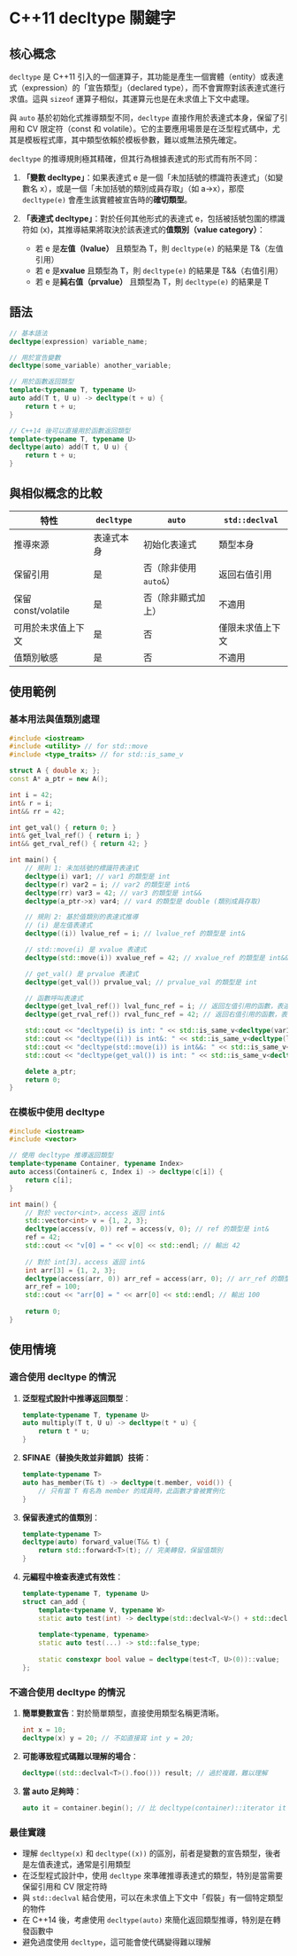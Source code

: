 # C++11 decltype 關鍵字

## 核心概念

`decltype` 是 C++11 引入的一個運算子，其功能是產生一個實體（entity）或表達式（expression）的「宣告類型」（declared type），而不會實際對該表達式進行求值。這與 `sizeof` 運算子相似，其運算元也是在未求值上下文中處理。

與 `auto` 基於初始化式推導類型不同，`decltype` 直接作用於表達式本身，保留了引用和 CV 限定符（const 和 volatile）。它的主要應用場景是在泛型程式碼中，尤其是模板程式庫，其中類型依賴於模板參數，難以或無法預先確定。

`decltype` 的推導規則極其精確，但其行為根據表達式的形式而有所不同：

1. **「變數 decltype」**：如果表達式 e 是一個「未加括號的標識符表達式」（如變數名 x），或是一個「未加括號的類別成員存取」（如 a->x），那麼 `decltype(e)` 會產生該實體被宣告時的**確切類型**。

2. **「表達式 decltype」**：對於任何其他形式的表達式 e，包括被括號包圍的標識符如 (x)，其推導結果將取決於該表達式的**值類別（value category）**：
   - 若 e 是**左值（lvalue）** 且類型為 T，則 `decltype(e)` 的結果是 T&（左值引用）
   - 若 e 是**xvalue** 且類型為 T，則 `decltype(e)` 的結果是 T&&（右值引用）
   - 若 e 是**純右值（prvalue）** 且類型為 T，則 `decltype(e)` 的結果是 T

## 語法

```cpp
// 基本語法
decltype(expression) variable_name;

// 用於宣告變數
decltype(some_variable) another_variable;

// 用於函數返回類型
template<typename T, typename U>
auto add(T t, U u) -> decltype(t + u) {
    return t + u;
}

// C++14 後可以直接用於函數返回類型
template<typename T, typename U>
decltype(auto) add(T t, U u) {
    return t + u;
}
```

## 與相似概念的比較

| 特性 | `decltype` | `auto` | `std::declval` |
|------|------------|--------|----------------|
| 推導來源 | 表達式本身 | 初始化表達式 | 類型本身 |
| 保留引用 | 是 | 否（除非使用 `auto&`） | 返回右值引用 |
| 保留 const/volatile | 是 | 否（除非顯式加上） | 不適用 |
| 可用於未求值上下文 | 是 | 否 | 僅限未求值上下文 |
| 值類別敏感 | 是 | 否 | 不適用 |

## 使用範例

### 基本用法與值類別處理

```cpp
#include <iostream>
#include <utility> // for std::move
#include <type_traits> // for std::is_same_v

struct A { double x; };
const A* a_ptr = new A();

int i = 42;
int& r = i;
int&& rr = 42;

int get_val() { return 0; }
int& get_lval_ref() { return i; }
int&& get_rval_ref() { return 42; }

int main() {
    // 規則 1: 未加括號的標識符表達式
    decltype(i) var1; // var1 的類型是 int
    decltype(r) var2 = i; // var2 的類型是 int&
    decltype(rr) var3 = 42; // var3 的類型是 int&&
    decltype(a_ptr->x) var4; // var4 的類型是 double (類別成員存取)

    // 規則 2: 基於值類別的表達式推導
    // (i) 是左值表達式
    decltype((i)) lvalue_ref = i; // lvalue_ref 的類型是 int&

    // std::move(i) 是 xvalue 表達式
    decltype(std::move(i)) xvalue_ref = 42; // xvalue_ref 的類型是 int&&

    // get_val() 是 prvalue 表達式
    decltype(get_val()) prvalue_val; // prvalue_val 的類型是 int

    // 函數呼叫表達式
    decltype(get_lval_ref()) lval_func_ref = i; // 返回左值引用的函數，表達式為左值，類型為 int&
    decltype(get_rval_ref()) rval_func_ref = 42; // 返回右值引用的函數，表達式為xvalue，類型為 int&&

    std::cout << "decltype(i) is int: " << std::is_same_v<decltype(var1), int> << std::endl;
    std::cout << "decltype((i)) is int&: " << std::is_same_v<decltype(lvalue_ref), int&> << std::endl;
    std::cout << "decltype(std::move(i)) is int&&: " << std::is_same_v<decltype(xvalue_ref), int&&> << std::endl;
    std::cout << "decltype(get_val()) is int: " << std::is_same_v<decltype(prvalue_val), int> << std::endl;

    delete a_ptr;
    return 0;
}
```

### 在模板中使用 decltype

```cpp
#include <iostream>
#include <vector>

// 使用 decltype 推導返回類型
template<typename Container, typename Index>
auto access(Container& c, Index i) -> decltype(c[i]) {
    return c[i];
}

int main() {
    // 對於 vector<int>，access 返回 int&
    std::vector<int> v = {1, 2, 3};
    decltype(access(v, 0)) ref = access(v, 0); // ref 的類型是 int&
    ref = 42;
    std::cout << "v[0] = " << v[0] << std::endl; // 輸出 42
    
    // 對於 int[3]，access 返回 int&
    int arr[3] = {1, 2, 3};
    decltype(access(arr, 0)) arr_ref = access(arr, 0); // arr_ref 的類型是 int&
    arr_ref = 100;
    std::cout << "arr[0] = " << arr[0] << std::endl; // 輸出 100
    
    return 0;
}
```

## 使用情境

### 適合使用 decltype 的情況

1. **泛型程式設計中推導返回類型**：
   ```cpp
   template<typename T, typename U>
   auto multiply(T t, U u) -> decltype(t * u) {
       return t * u;
   }
   ```

2. **SFINAE（替換失敗並非錯誤）技術**：
   ```cpp
   template<typename T>
   auto has_member(T& t) -> decltype(t.member, void()) {
       // 只有當 T 有名為 member 的成員時，此函數才會被實例化
   }
   ```

3. **保留表達式的值類別**：
   ```cpp
   template<typename T>
   decltype(auto) forward_value(T&& t) {
       return std::forward<T>(t); // 完美轉發，保留值類別
   }
   ```

4. **元編程中檢查表達式有效性**：
   ```cpp
   template<typename T, typename U>
   struct can_add {
       template<typename V, typename W>
       static auto test(int) -> decltype(std::declval<V>() + std::declval<W>(), std::true_type{});
       
       template<typename, typename>
       static auto test(...) -> std::false_type;
       
       static constexpr bool value = decltype(test<T, U>(0))::value;
   };
   ```

### 不適合使用 decltype 的情況

1. **簡單變數宣告**：對於簡單類型，直接使用類型名稱更清晰。
   ```cpp
   int x = 10;
   decltype(x) y = 20; // 不如直接寫 int y = 20;
   ```

2. **可能導致程式碼難以理解的場合**：
   ```cpp
   decltype((std::declval<T>().foo())) result; // 過於複雜，難以理解
   ```

3. **當 auto 足夠時**：
   ```cpp
   auto it = container.begin(); // 比 decltype(container)::iterator it = container.begin(); 更簡潔
   ```

### 最佳實踐

- 理解 `decltype(x)` 和 `decltype((x))` 的區別，前者是變數的宣告類型，後者是左值表達式，通常是引用類型
- 在泛型程式設計中，使用 `decltype` 來準確推導表達式的類型，特別是當需要保留引用和 CV 限定符時
- 與 `std::declval` 結合使用，可以在未求值上下文中「假裝」有一個特定類型的物件
- 在 C++14 後，考慮使用 `decltype(auto)` 來簡化返回類型推導，特別是在轉發函數中
- 避免過度使用 `decltype`，這可能會使代碼變得難以理解